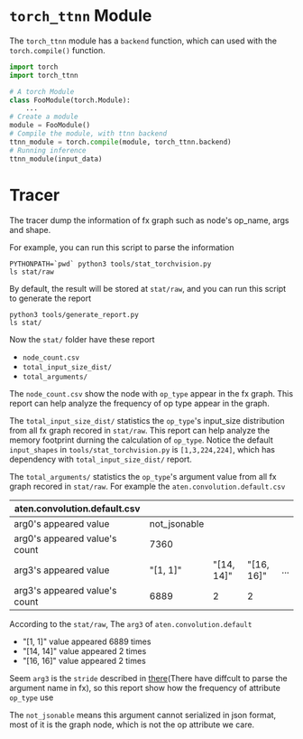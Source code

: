 # `torch_ttnn` Module

The `torch_ttnn` module has a `backend` function, which can used with the `torch.compile()` function.

```python
import torch
import torch_ttnn

# A torch Module
class FooModule(torch.Module):
    ...
# Create a module
module = FooModule()
# Compile the module, with ttnn backend
ttnn_module = torch.compile(module, torch_ttnn.backend)
# Running inference
ttnn_module(input_data)
```



# Tracer
The tracer dump the information of fx graph such as node's op_name, args and shape.

For example, you can run this script to parse the information
```
PYTHONPATH=`pwd` python3 tools/stat_torchvision.py
ls stat/raw
```

By default, the result will be stored at `stat/raw`, and you can run this script to generate the report
```
python3 tools/generate_report.py
ls stat/
```
Now the `stat/` folder have these report
 - `node_count.csv`
 - `total_input_size_dist/`
 - `total_arguments/`

The `node_count.csv` show the node with `op_type` appear in the fx graph. This report can help analyze the frequency of op type appear in the graph.

The `total_input_size_dist/` statistics the `op_type`'s input_size distribution from all fx graph recored in `stat/raw`. This report can help analyze the memory footprint durning the calculation of `op_type`. Notice the default `input_shapes` in `tools/stat_torchvision.py` is `[1,3,224,224]`, which has dependency with `total_input_size_dist/` report.

The `total_arguments/` statistics the `op_type`'s argument value from all fx graph recored in `stat/raw`. For example the `aten.convolution.default.csv`

| aten.convolution.default.csv  |              |            |            |     |
| ----------------------------- | ------------ | ---------- | ---------- | --- |
| arg0's appeared value         | not_jsonable |            |            |     |
| arg0's appeared value's count | 7360         |            |            |     |
| arg3's appeared value         | "[1, 1]"     | "[14, 14]" | "[16, 16]" | ... |
| arg3's appeared value's count | 6889         | 2          | 2          |     |

According to the `stat/raw`, The `arg3` of `aten.convolution.default`
 - "[1, 1]" value appeared 6889 times
 - "[14, 14]" value appeared 2 times
 - "[16, 16]" value appeared 2 times

Seem `arg3` is the `stride` described in [there](https://pytorch.org/docs/stable/torch.compiler_ir.html#torch-compiler-ir)(There have diffcult to parse the argument name in fx), so this report show how the frequency of attribute `op_type` use

The `not_jsonable` means this argument cannot serialized in json format, most of it is the graph node, which is not the op attribute we care.
